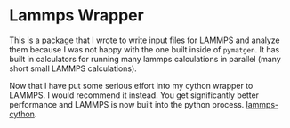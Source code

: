 # Lammps Wrapper

This is a package that I wrote to write input files for LAMMPS and
analyze them because I was not happy with the one built inside of
`pymatgen`. It has built in calculators for running many lammps
calculations in parallel (many short small LAMMPS calculations). 

Now that I have put some serious effort into my cython wrapper to
LAMMPS. I would recommend it instead. You get significantly better
performance and LAMMPS is now built into the python
process. [lammps-cython](https://gitlab.com/costrouc/lammps-cython).
